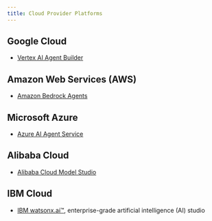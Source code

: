 ```yaml
---
title: Cloud Provider Platforms
---
```



## Google Cloud

- [Vertex AI Agent Builder](https://cloud.google.com/products/agent-builder)

## Amazon Web Services (AWS)

- [Amazon Bedrock Agents](https://aws.amazon.com/bedrock/agents/)

## Microsoft Azure

- [Azure AI Agent Service](https://techcommunity.microsoft.com/blog/azure-ai-services-blog/introducing-azure-ai-agent-service/4298357)


## Alibaba Cloud

- [Alibaba Cloud Model Studio](https://www.alibabacloud.com/en/product/modelstudio)

## IBM Cloud

- [IBM watsonx.ai™](https://www.ibm.com/products/watsonx-ai/ai-agent-development), enterprise-grade artificial intelligence (AI) studio